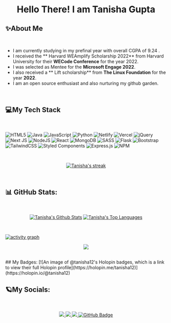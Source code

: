 # <p align="center">Hello There! I am Tanisha Gupta</p>

## ✨About Me

</br>

- I am currently studying in my prefinal year with overall CGPA of 9.24 .
- I received the ** Harvard WEAmplify Scholarship 2022** from Harvard University for their **WECode Conference** for the year 2022.
- I was selected as Mentee for the **Microsoft Engage 2022**.
- I also received a ** Lift scholarship** from **The Linux Foundation** for the year **2022**. 
- I am an open source enthusiast and also nurturing my github garden.
</br>

## 💻My Tech Stack

</br>

![HTML5](https://img.shields.io/badge/html5-%23E34F26.svg?style=for-the-badge&logo=html5&logoColor=white) 
![Java](https://img.shields.io/badge/java-%23ED8B00.svg?style=for-the-badge&logo=java&logoColor=white) 
![JavaScript](https://img.shields.io/badge/javascript-%23323330.svg?style=for-the-badge&logo=javascript&logoColor=%23F7DF1E) 
![Python](https://img.shields.io/badge/python-3670A0?style=for-the-badge&logo=python&logoColor=ffdd54) 
![Netlify](https://img.shields.io/badge/netlify-%23000000.svg?style=for-the-badge&logo=netlify&logoColor=#00C7B7) 
![Vercel](https://img.shields.io/badge/vercel-%23000000.svg?style=for-the-badge&logo=vercel&logoColor=white) 
![jQuery](https://img.shields.io/badge/jquery-%230769AD.svg?style=for-the-badge&logo=jquery&logoColor=white) 
![Next JS](https://img.shields.io/badge/Next-black?style=for-the-badge&logo=next.js&logoColor=white) 
![NodeJS](https://img.shields.io/badge/node.js-6DA55F?style=for-the-badge&logo=node.js&logoColor=white) 
![React](https://img.shields.io/badge/react-%2320232a.svg?style=for-the-badge&logo=react&logoColor=%2361DAFB) 
![MongoDB](https://img.shields.io/badge/MongoDB-%234ea94b.svg?style=for-the-badge&logo=mongodb&logoColor=white)
![SASS](https://img.shields.io/badge/SASS-hotpink.svg?style=for-the-badge&logo=SASS&logoColor=white)
![Flask](https://img.shields.io/badge/flask-%23000.svg?style=for-the-badge&logo=flask&logoColor=white)
![Bootstrap](https://img.shields.io/badge/bootstrap-%23563D7C.svg?style=for-the-badge&logo=bootstrap&logoColor=white) 
![TailwindCSS](https://img.shields.io/badge/tailwindcss-%2338B2AC.svg?style=for-the-badge&logo=tailwind-css&logoColor=white) 
![Styled Components](https://img.shields.io/badge/styled--components-DB7093?style=for-the-badge&logo=styled-components&logoColor=white) 
![Express.js](https://img.shields.io/badge/express.js-%23404d59.svg?style=for-the-badge&logo=express&logoColor=%2361DAFB) 
![NPM](https://img.shields.io/badge/NPM-%23000000.svg?style=for-the-badge&logo=npm&logoColor=white) 

</br>

<p align="center">
  <a href="https://github.com/tanishagupta0811/github-readme-streak-stats">
     <img title="🔥 Get streak stats for your profile at git.io/streak-stats" alt="Tanisha's streak" src="https://github-readme-streak-stats.herokuapp.com/?user=tanishagupta0811&theme=black-ice&hide_border=true&stroke=0000&background=0D1117"/>
  </a>
  
</p>


</br>

## 📊 GitHub Stats:

<br/>

<p align="center">
    <a href="https://github.com/tanishagupta0811/github-readme-stats"><img alt="Tanisha's Github Stats" src="https://github-readme-stats.vercel.app/api?username=tanishagupta0811&show_icons=true&count_private=true&theme=react&hide_border=true&bg_color=0D1117" /></a>
    <a href="https://github.com/tanishagupta0811/github-readme-stats"><img alt="Tanisha's Top Languages" src="https://github-readme-stats.vercel.app/api/top-langs/?username=tanishagupta0811&langs_count=8&count_private=true&layout=compact&theme=react&hide_border=true&bg_color=0D1117" /></a>
</p>

</br>

[![activity graph](https://github-readme-activity-graph.cyclic.app/graph?username=tanishagupta0811&bg_color=0d1117&color=9e4c98&line=9e4c98&point=403d3d&area=true&hide_border=true)](https://github.com/tanishagupta0811/github-readme-activity-graph)

<p align="center">
  <img src='https://quotes-github-readme.vercel.app/api?type=horizontal&theme=radical'/>
</p>

</br>
##  My Badges:
[![An image of @tanisha12's Holopin badges, which is a link to view their full Holopin profile](https://holopin.me/tanisha12)](https://holopin.io/@tanisha12)


## 🪐My Socials:

</br>

<p align="center">

  <a href="https://github.com/tanishagupta0811/github-profile-views-counter">
      <img src="https://komarev.com/ghpvc/?username=tanishagupta0811">
  </a>
  
  <a href='https://linkedin.com/in/tanisha-gupta-a81158210'>
    <img src='https://img.shields.io/badge/LinkedIn-%230077B5.svg?logo=linkedin&logoColor=white'/>
  </a>
  
  <a href='https://twitter.com/TanishaGupta_88'>
    <img src='https://img.shields.io/badge/Twitter-%231DA1F2.svg?logo=Twitter&logoColor=white'/>
  </a>
  
  <a href="https://github.com/tanishagupta0811?tab=followers">
    <img src="https://img.shields.io/github/followers/tanishagupta0811?label=Followers&style=social" alt="GitHub Badge">
  </a>
</p>





